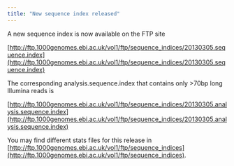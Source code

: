 ```yaml
---
title: "New sequence index released"
---
```



A new sequence index is now available on the FTP site

[http://ftp.1000genomes.ebi.ac.uk/vol1/ftp/sequence_indices/20130305.sequence.index](http://ftp.1000genomes.ebi.ac.uk/vol1/ftp/sequence_indices/20130305.sequence.index)  

The corresponding analysis.sequence.index that contains only >70bp long Illumina reads is   

[http://ftp.1000genomes.ebi.ac.uk/vol1/ftp/sequence_indices/20130305.analysis.sequence.index](http://ftp.1000genomes.ebi.ac.uk/vol1/ftp/sequence_indices/20130305.analysis.sequence.index)  

You may find different stats files for this release in [http://ftp.1000genomes.ebi.ac.uk/vol1/ftp/sequence_indices](http://ftp.1000genomes.ebi.ac.uk/vol1/ftp/sequence_indices).
